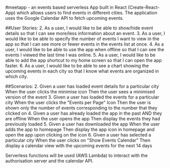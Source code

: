 #meetapp - an events based serverless App built in React (Create-React-App) which allows users to find  events in different cities. The application uses the Google Calendar API to fetch upcoming events.

##User Stories:
2. As a user, I would like to be able to show/hide event details so that I can see more/less
information about an event.
3. As a user, I would like to be able to specify the number of events I want to view in the app so
that I can see more or fewer events in the events list at once.
4. As a user, I would like to be able to use the app when offline so that I can see the events I
viewed the last time I was online.
5. As a user, I would like to be able to add the app shortcut to my home screen so that I can
open the app faster.
6. As a user, I would like to be able to see a chart showing the upcoming events in each city so
that I know what events are organized in which city.

##Scenarios:
2. Given a user has loaded event details for a particular city
When the user clicks the minimise icon
Then the user sees a minimised version of the event
3. Given a user has loaded the events for a particular city
When the user clicks the "Events per Page" Icon
Then the user is shown only the number of events corresponding to the number that they clicked on
4. Given a user has already loaded the app in the past AND they are offline
When the user opens the app
Then display the events they had previously loaded
5. Given a user has downloaded the app
When the user adds the app to homepage
Then display the app icon in homepage and open the app upon clicking on the icon
6. Given a user has selected a particular city
When the user clicks on "Show Events Calendar"
Then display a calendar view with the upcoming events for the next 14 days

Serverless functions will be used (AWS Lambda) to interact with the authorisation server and the calendar API.